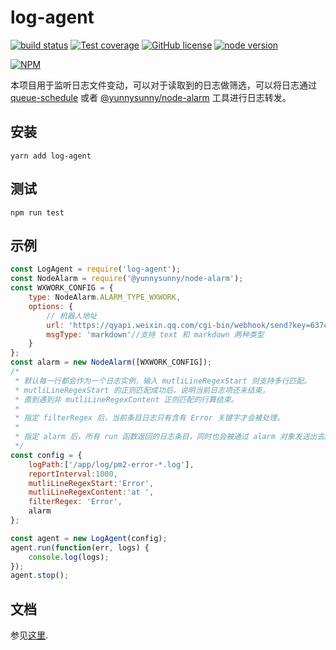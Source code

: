 # log-agent

[![build status][action-image]][action-url]
[![Test coverage][coveralls-image]][coveralls-url]
[![GitHub license](https://img.shields.io/github/license/yunnysunny/log-agent)](https://github.com/yunnysunny/log-agent)
[![node version][node-image]][node-url]

[npm-url]: https://npmjs.org/package/@yunnysunny/log-agent
[action-image]: https://github.com/yunnysunny/log-agent/workflows/CI/badge.svg
[action-url]: https://github.com/yunnysunny/log-agent/actions/workflows/ci.yml
[coveralls-image]: https://img.shields.io/coveralls/yunnysunny/log-agent.svg?style=flat-square
[coveralls-url]: https://coveralls.io/r/yunnysunny/log-agent?branch=master
[node-image]: https://img.shields.io/badge/node.js-%3E=_12-green.svg?style=flat-square
[node-url]: http://nodejs.org/download/

[![NPM](https://nodei.co/npm/log-agent.png?downloads=true)](https://nodei.co/npm/log-agent/) 

本项目用于监听日志文件变动，可以对于读取到的日志做筛选，可以将日志通过  [queue-schedule](https://www.npmjs.com/package/queue-schedule) 或者 [@yunnysunny/node-alarm](https://www.npmjs.com/package/@yunnysunny/node-alarm) 工具进行日志转发。

## 安装

```
yarn add log-agent
```

## 测试
```
npm run test
```

## 示例

```javascript
const LogAgent = require('log-agent');
const NodeAlarm = require('@yunnysunny/node-alarm');
const WXWORK_CONFIG = {
    type: NodeAlarm.ALARM_TYPE_WXWORK,
    options: {
        // 机器人地址
        url: 'https://qyapi.weixin.qq.com/cgi-bin/webhook/send?key=637cc457-6e6f-44a5-99ad-2e3d825482b2',
        msgType: 'markdown'//支持 text 和 markdown 两种类型
    }
};
const alarm = new NodeAlarm([WXWORK_CONFIG]);
/*
 * 默认每一行都会作为一个日志实例，输入 mutliLineRegexStart 则支持多行匹配。
 * mutliLineRegexStart 的正则匹配成功后，说明当前日志项还未结束，
 * 直到遇到非 mutliLineRegexContent 正则匹配的行算结束。
 * 
 * 指定 filterRegex 后，当前条目日志只有含有 Error 关键字才会被处理。
 * 
 * 指定 alarm 后，所有 run 函数返回的日志条目，同时也会被通过 alarm 对象发送出去。
 */
const config = {
    logPath:['/app/log/pm2-error-*.log'],
    reportInterval:1000,
    mutliLineRegexStart:'Error',
    mutliLineRegexContent:'at ',
    filterRegex: 'Error',
    alarm
};

const agent = new LogAgent(config);
agent.run(function(err, logs) {
    console.log(logs);
});
agent.stop();
```

## 文档

参见[这里](docs/api.md).